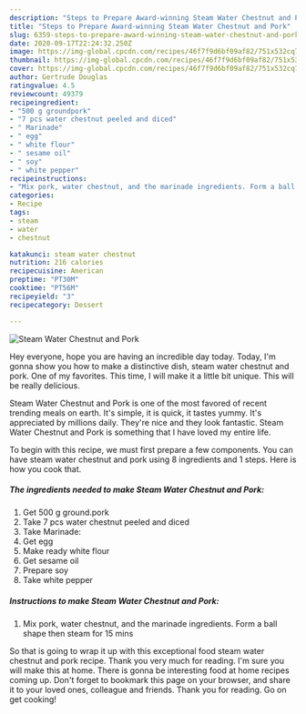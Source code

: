 ```yaml
---
description: "Steps to Prepare Award-winning Steam Water Chestnut and Pork"
title: "Steps to Prepare Award-winning Steam Water Chestnut and Pork"
slug: 6359-steps-to-prepare-award-winning-steam-water-chestnut-and-pork
date: 2020-09-17T22:24:32.250Z
image: https://img-global.cpcdn.com/recipes/46f7f9d6bf09af82/751x532cq70/steam-water-chestnut-and-pork-recipe-main-photo.jpg
thumbnail: https://img-global.cpcdn.com/recipes/46f7f9d6bf09af82/751x532cq70/steam-water-chestnut-and-pork-recipe-main-photo.jpg
cover: https://img-global.cpcdn.com/recipes/46f7f9d6bf09af82/751x532cq70/steam-water-chestnut-and-pork-recipe-main-photo.jpg
author: Gertrude Douglas
ratingvalue: 4.5
reviewcount: 49379
recipeingredient:
- "500 g groundpork"
- "7 pcs water chestnut peeled and diced"
- " Marinade"
- " egg"
- " white flour"
- " sesame oil"
- " soy"
- " white pepper"
recipeinstructions:
- "Mix pork, water chestnut, and the marinade ingredients. Form a ball shape then steam for 15 mins"
categories:
- Recipe
tags:
- steam
- water
- chestnut

katakunci: steam water chestnut 
nutrition: 216 calories
recipecuisine: American
preptime: "PT30M"
cooktime: "PT56M"
recipeyield: "3"
recipecategory: Dessert

---
```



![Steam Water Chestnut and Pork](https://img-global.cpcdn.com/recipes/46f7f9d6bf09af82/751x532cq70/steam-water-chestnut-and-pork-recipe-main-photo.jpg)

Hey everyone, hope you are having an incredible day today. Today, I'm gonna show you how to make a distinctive dish, steam water chestnut and pork. One of my favorites. This time, I will make it a little bit unique. This will be really delicious.

Steam Water Chestnut and Pork is one of the most favored of recent trending meals on earth. It's simple, it is quick, it tastes yummy. It's appreciated by millions daily. They're nice and they look fantastic. Steam Water Chestnut and Pork is something that I have loved my entire life.




To begin with this recipe, we must first prepare a few components. You can have steam water chestnut and pork using 8 ingredients and 1 steps. Here is how you cook that.

<!--inarticleads1-->

##### The ingredients needed to make Steam Water Chestnut and Pork:

1. Get 500 g ground.pork
1. Take 7 pcs water chestnut peeled and diced
1. Take  Marinade:
1. Get  egg
1. Make ready  white flour
1. Get  sesame oil
1. Prepare  soy
1. Take  white pepper




<!--inarticleads2-->

##### Instructions to make Steam Water Chestnut and Pork:

1. Mix pork, water chestnut, and the marinade ingredients. Form a ball shape then steam for 15 mins




So that is going to wrap it up with this exceptional food steam water chestnut and pork recipe. Thank you very much for reading. I'm sure you will make this at home. There is gonna be interesting food at home recipes coming up. Don't forget to bookmark this page on your browser, and share it to your loved ones, colleague and friends. Thank you for reading. Go on get cooking!
